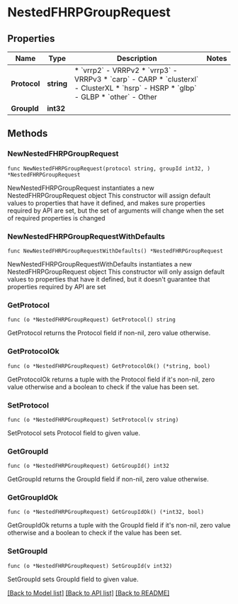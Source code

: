 # NestedFHRPGroupRequest

## Properties

Name | Type | Description | Notes
------------ | ------------- | ------------- | -------------
**Protocol** | **string** | * &#x60;vrrp2&#x60; - VRRPv2 * &#x60;vrrp3&#x60; - VRRPv3 * &#x60;carp&#x60; - CARP * &#x60;clusterxl&#x60; - ClusterXL * &#x60;hsrp&#x60; - HSRP * &#x60;glbp&#x60; - GLBP * &#x60;other&#x60; - Other | 
**GroupId** | **int32** |  | 

## Methods

### NewNestedFHRPGroupRequest

`func NewNestedFHRPGroupRequest(protocol string, groupId int32, ) *NestedFHRPGroupRequest`

NewNestedFHRPGroupRequest instantiates a new NestedFHRPGroupRequest object
This constructor will assign default values to properties that have it defined,
and makes sure properties required by API are set, but the set of arguments
will change when the set of required properties is changed

### NewNestedFHRPGroupRequestWithDefaults

`func NewNestedFHRPGroupRequestWithDefaults() *NestedFHRPGroupRequest`

NewNestedFHRPGroupRequestWithDefaults instantiates a new NestedFHRPGroupRequest object
This constructor will only assign default values to properties that have it defined,
but it doesn't guarantee that properties required by API are set

### GetProtocol

`func (o *NestedFHRPGroupRequest) GetProtocol() string`

GetProtocol returns the Protocol field if non-nil, zero value otherwise.

### GetProtocolOk

`func (o *NestedFHRPGroupRequest) GetProtocolOk() (*string, bool)`

GetProtocolOk returns a tuple with the Protocol field if it's non-nil, zero value otherwise
and a boolean to check if the value has been set.

### SetProtocol

`func (o *NestedFHRPGroupRequest) SetProtocol(v string)`

SetProtocol sets Protocol field to given value.


### GetGroupId

`func (o *NestedFHRPGroupRequest) GetGroupId() int32`

GetGroupId returns the GroupId field if non-nil, zero value otherwise.

### GetGroupIdOk

`func (o *NestedFHRPGroupRequest) GetGroupIdOk() (*int32, bool)`

GetGroupIdOk returns a tuple with the GroupId field if it's non-nil, zero value otherwise
and a boolean to check if the value has been set.

### SetGroupId

`func (o *NestedFHRPGroupRequest) SetGroupId(v int32)`

SetGroupId sets GroupId field to given value.



[[Back to Model list]](../README.md#documentation-for-models) [[Back to API list]](../README.md#documentation-for-api-endpoints) [[Back to README]](../README.md)


